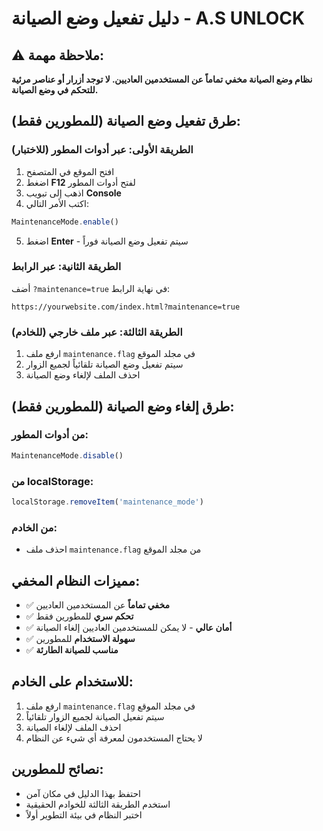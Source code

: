 # دليل تفعيل وضع الصيانة - A.S UNLOCK

## ⚠️ ملاحظة مهمة:
**نظام وضع الصيانة مخفي تماماً عن المستخدمين العاديين. لا توجد أزرار أو عناصر مرئية للتحكم في وضع الصيانة.**

## طرق تفعيل وضع الصيانة (للمطورين فقط):

### الطريقة الأولى: عبر أدوات المطور (للاختبار)
1. افتح الموقع في المتصفح
2. اضغط **F12** لفتح أدوات المطور
3. اذهب إلى تبويب **Console**
4. اكتب الأمر التالي:
```javascript
MaintenanceMode.enable()
```
5. اضغط **Enter** - سيتم تفعيل وضع الصيانة فوراً

### الطريقة الثانية: عبر الرابط
أضف `?maintenance=true` في نهاية الرابط:
```
https://yourwebsite.com/index.html?maintenance=true
```

### الطريقة الثالثة: عبر ملف خارجي (للخادم)
1. ارفع ملف `maintenance.flag` في مجلد الموقع
2. سيتم تفعيل وضع الصيانة تلقائياً لجميع الزوار
3. احذف الملف لإلغاء وضع الصيانة

## طرق إلغاء وضع الصيانة (للمطورين فقط):

### من أدوات المطور:
```javascript
MaintenanceMode.disable()
```

### من localStorage:
```javascript
localStorage.removeItem('maintenance_mode')
```

### من الخادم:
- احذف ملف `maintenance.flag` من مجلد الموقع

## مميزات النظام المخفي:
- ✅ **مخفي تماماً** عن المستخدمين العاديين
- ✅ **تحكم سري** للمطورين فقط
- ✅ **أمان عالي** - لا يمكن للمستخدمين العاديين إلغاء الصيانة
- ✅ **سهولة الاستخدام** للمطورين
- ✅ **مناسب للصيانة الطارئة**

## للاستخدام على الخادم:
1. ارفع ملف `maintenance.flag` في مجلد الموقع
2. سيتم تفعيل الصيانة لجميع الزوار تلقائياً
3. احذف الملف لإلغاء الصيانة
4. لا يحتاج المستخدمون لمعرفة أي شيء عن النظام

## نصائح للمطورين:
- احتفظ بهذا الدليل في مكان آمن
- استخدم الطريقة الثالثة للخوادم الحقيقية
- اختبر النظام في بيئة التطوير أولاً 